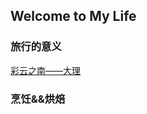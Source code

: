 ## Welcome to My Life

### 旅行的意义
[彩云之南——大理](https://zhengyunfeng.github.io/life.github.io/travel/dali)

### 烹饪&&烘焙
